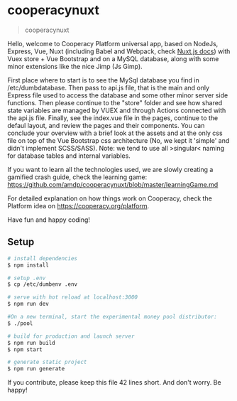 # cooperacynuxt

> cooperacynuxt

Hello, welcome to Cooperacy Platform universal app, based on NodeJs, Express, Vue, Nuxt (including Babel and Webpack, check [Nuxt.js docs](https://nuxtjs.org)) with Vuex store + Vue Bootstrap and on a MySQL database, along with some minor extensions like the nice Jimp (Js Gimp).

First place where to start is to see the MySql database you find in /etc/dumbdatabase. Then pass to api.js file, that is the main and only Express file used to access the database and some other minor server side functions. Then please continue to the "store" folder and see how shared state variables are managed by VUEX and through Actions connected with the api.js file.
Finally, see the index.vue file in the pages, continue to the defaul layout, and review the pages and their components.
You can conclude your overview with a brief look at the assets and at the only css file on top of the Vue Bootstrap css architecture (No, we kept it 'simple' and didn't implement SCSS/SASS). Note: we tend to use all >singular< naming for database tables and internal variables.

If you want to learn all the technologies used, we are slowly creating a gamified crash guide, check the learning game:
https://github.com/amdp/cooperacynuxt/blob/master/learningGame.md

For detailed explanation on how things work on Cooperacy, check the Platform idea on https://cooperacy.org/platform.

Have fun and happy coding!

## Setup
``` bash
# install dependencies
$ npm install

# setup .env
$ cp /etc/dumbenv .env

# serve with hot reload at localhost:3000
$ npm run dev

#On a new terminal, start the experimental money pool distributor:
$ ./pool

# build for production and launch server
$ npm run build
$ npm start

# generate static project
$ npm run generate
```


If you contribute, please keep this file 42 lines short.
And don't worry. Be happy!
